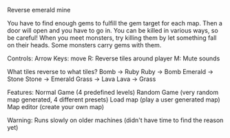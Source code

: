 Reverse emerald mine

You have to find enough gems to fulfill the gem target for each map. Then a door will open and you have to go in.
You can be killed in various ways, so be careful!
When you meet monsters, try killing them by let something fall on their heads. Some monsters carry gems with them.

Controls:
Arrow Keys: move 
R: Reverse tiles around player
M: Mute sounds

What tiles reverse to what tiles?
Bomb -> Ruby
Ruby -> Bomb
Emerald -> Stone
Stone -> Emerald
Grass -> Lava
Lava -> Grass

Features:
Normal Game (4 predefined levels)
Random Game (very random map generated, 4 different presets)
Load map (play a user generated map)
Map editor (create your own map)


Warning: 
Runs slowly on older machines (didn't have time to find the reason yet)